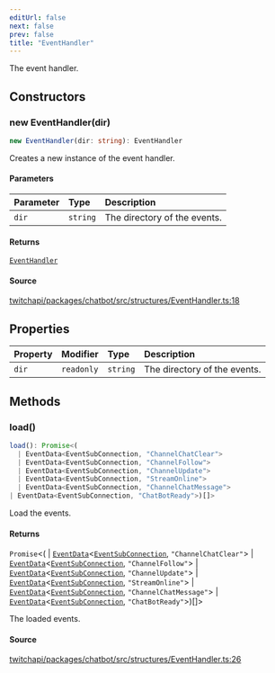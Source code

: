 ```yaml
---
editUrl: false
next: false
prev: false
title: "EventHandler"
---
```


The event handler.

## Constructors

### new EventHandler(dir)

```ts
new EventHandler(dir: string): EventHandler
```

Creates a new instance of the event handler.

#### Parameters

| Parameter | Type | Description |
| :------ | :------ | :------ |
| `dir` | `string` | The directory of the events. |

#### Returns

[`EventHandler`](/api/chatbot/classes/eventhandler/)

#### Source

[twitchapi/packages/chatbot/src/structures/EventHandler.ts:18](https://github.com/pablornc/twitchapi//blob/f8a75ccd701e54db4c91e2b0128974da23f25d14/packages/chatbot/src/structures/EventHandler.ts#L18)

## Properties

| Property | Modifier | Type | Description |
| :------ | :------ | :------ | :------ |
| `dir` | `readonly` | `string` | The directory of the events. |

## Methods

### load()

```ts
load(): Promise<(
  | EventData<EventSubConnection, "ChannelChatClear">
  | EventData<EventSubConnection, "ChannelFollow">
  | EventData<EventSubConnection, "ChannelUpdate">
  | EventData<EventSubConnection, "StreamOnline">
  | EventData<EventSubConnection, "ChannelChatMessage">
| EventData<EventSubConnection, "ChatBotReady">)[]>
```

Load the events.

#### Returns

`Promise`\<(
  \| [`EventData`](/api/chatbot/type-aliases/eventdata/)\<[`EventSubConnection`](/api/chatbot/enumerations/eventsubconnection/), `"ChannelChatClear"`\>
  \| [`EventData`](/api/chatbot/type-aliases/eventdata/)\<[`EventSubConnection`](/api/chatbot/enumerations/eventsubconnection/), `"ChannelFollow"`\>
  \| [`EventData`](/api/chatbot/type-aliases/eventdata/)\<[`EventSubConnection`](/api/chatbot/enumerations/eventsubconnection/), `"ChannelUpdate"`\>
  \| [`EventData`](/api/chatbot/type-aliases/eventdata/)\<[`EventSubConnection`](/api/chatbot/enumerations/eventsubconnection/), `"StreamOnline"`\>
  \| [`EventData`](/api/chatbot/type-aliases/eventdata/)\<[`EventSubConnection`](/api/chatbot/enumerations/eventsubconnection/), `"ChannelChatMessage"`\>
  \| [`EventData`](/api/chatbot/type-aliases/eventdata/)\<[`EventSubConnection`](/api/chatbot/enumerations/eventsubconnection/), `"ChatBotReady"`\>)[]\>

The loaded events.

#### Source

[twitchapi/packages/chatbot/src/structures/EventHandler.ts:26](https://github.com/pablornc/twitchapi//blob/f8a75ccd701e54db4c91e2b0128974da23f25d14/packages/chatbot/src/structures/EventHandler.ts#L26)
